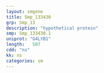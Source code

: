 ```yaml
---
layout: smgene
title: Smp_133430
grp: Smp_13
description: "hypothetical protein"
smp: Smp_133430.1
uniprot: "G4LYB1"
length:   507
cdd: "ns"
kk: ns
categories: sm
---
```


